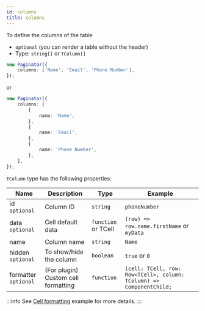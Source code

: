 ```yaml
---
id: columns
title: columns
---
```


To define the columns of the table

-   `optional` (you can render a table without the header)
-   Type: `string[]` or `TColumn[]`

```ts
new Paginator({
    columns: ['Name', 'Email', 'Phone Number'],
});
```

or

```ts
new Paginator({
    columns: [
        {
            name: 'Name',
        },
        {
            name: 'Email',
        },
        {
            name: 'Phone Number',
        },
    ],
});
```

`TColumn` type has the following properties:

<div className="full-width">

| Name                  | Description                          | Type                         | Example                                                              |
| --------------------- | ------------------------------------ | ---------------------------- | -------------------------------------------------------------------- |
| id `optional`         | Column ID                            | `string`                     | `phoneNumber`                                                        |
| data `optional`       | Cell default data                    | `function` or TCell          | `(row) => row.name.firstName` or `myData`                            |
| name                  | Column name                          | `string`                     | `Name`                                                               |
| hidden `optional`     | To show/hide the column              | `boolean`                    | `true` or `0`                                                        |
| formatter `optional`  | (For plugin) Custom cell formatting  | `function`                   | `(cell: TCell, row: Row<TCell>, column: TColumn) => ComponentChild;` |

</div>

:::info
See [Cell formatting](../examples/cell-formatting.md) example for more details.
:::
